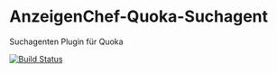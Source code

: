 # AnzeigenChef-Quoka-Suchagent
Suchagenten Plugin für Quoka

[![Build Status](https://travis-ci.org/roundcubes/AnzeigenChef-Quoka-Suchagent.svg?branch=master "Linux (Travis CI)")](https://travis-ci.org/roundcubes/AnzeigenChef-Quoka-Suchagent)
